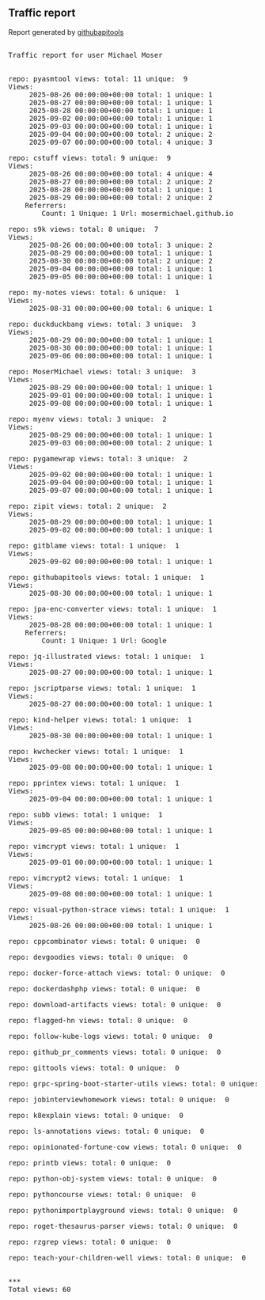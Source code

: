 <h2> Traffic report </h2>

Report generated by <a href="https://github.com/MoserMichael/githubapitools">githubapitools</a>

<pre>

Traffic report for user Michael Moser


repo: pyasmtool views: total: 11 unique:  9
Views:
	 2025-08-26 00:00:00+00:00 total: 1 unique: 1
	 2025-08-27 00:00:00+00:00 total: 1 unique: 1
	 2025-08-28 00:00:00+00:00 total: 1 unique: 1
	 2025-09-02 00:00:00+00:00 total: 1 unique: 1
	 2025-09-03 00:00:00+00:00 total: 1 unique: 1
	 2025-09-04 00:00:00+00:00 total: 2 unique: 2
	 2025-09-07 00:00:00+00:00 total: 4 unique: 3

repo: cstuff views: total: 9 unique:  9
Views:
	 2025-08-26 00:00:00+00:00 total: 4 unique: 4
	 2025-08-27 00:00:00+00:00 total: 2 unique: 2
	 2025-08-28 00:00:00+00:00 total: 1 unique: 1
	 2025-08-29 00:00:00+00:00 total: 2 unique: 2
	Referrers:
		Count: 1 Unique: 1 Url: mosermichael.github.io

repo: s9k views: total: 8 unique:  7
Views:
	 2025-08-26 00:00:00+00:00 total: 3 unique: 2
	 2025-08-29 00:00:00+00:00 total: 1 unique: 1
	 2025-08-30 00:00:00+00:00 total: 2 unique: 2
	 2025-09-04 00:00:00+00:00 total: 1 unique: 1
	 2025-09-05 00:00:00+00:00 total: 1 unique: 1

repo: my-notes views: total: 6 unique:  1
Views:
	 2025-08-31 00:00:00+00:00 total: 6 unique: 1

repo: duckduckbang views: total: 3 unique:  3
Views:
	 2025-08-29 00:00:00+00:00 total: 1 unique: 1
	 2025-08-30 00:00:00+00:00 total: 1 unique: 1
	 2025-09-06 00:00:00+00:00 total: 1 unique: 1

repo: MoserMichael views: total: 3 unique:  3
Views:
	 2025-08-29 00:00:00+00:00 total: 1 unique: 1
	 2025-09-01 00:00:00+00:00 total: 1 unique: 1
	 2025-09-08 00:00:00+00:00 total: 1 unique: 1

repo: myenv views: total: 3 unique:  2
Views:
	 2025-08-29 00:00:00+00:00 total: 1 unique: 1
	 2025-09-03 00:00:00+00:00 total: 2 unique: 1

repo: pygamewrap views: total: 3 unique:  2
Views:
	 2025-09-02 00:00:00+00:00 total: 1 unique: 1
	 2025-09-04 00:00:00+00:00 total: 1 unique: 1
	 2025-09-07 00:00:00+00:00 total: 1 unique: 1

repo: zipit views: total: 2 unique:  2
Views:
	 2025-08-29 00:00:00+00:00 total: 1 unique: 1
	 2025-09-02 00:00:00+00:00 total: 1 unique: 1

repo: gitblame views: total: 1 unique:  1
Views:
	 2025-09-02 00:00:00+00:00 total: 1 unique: 1

repo: githubapitools views: total: 1 unique:  1
Views:
	 2025-08-30 00:00:00+00:00 total: 1 unique: 1

repo: jpa-enc-converter views: total: 1 unique:  1
Views:
	 2025-08-28 00:00:00+00:00 total: 1 unique: 1
	Referrers:
		Count: 1 Unique: 1 Url: Google

repo: jq-illustrated views: total: 1 unique:  1
Views:
	 2025-08-27 00:00:00+00:00 total: 1 unique: 1

repo: jscriptparse views: total: 1 unique:  1
Views:
	 2025-08-27 00:00:00+00:00 total: 1 unique: 1

repo: kind-helper views: total: 1 unique:  1
Views:
	 2025-08-30 00:00:00+00:00 total: 1 unique: 1

repo: kwchecker views: total: 1 unique:  1
Views:
	 2025-09-08 00:00:00+00:00 total: 1 unique: 1

repo: pprintex views: total: 1 unique:  1
Views:
	 2025-09-04 00:00:00+00:00 total: 1 unique: 1

repo: subb views: total: 1 unique:  1
Views:
	 2025-09-05 00:00:00+00:00 total: 1 unique: 1

repo: vimcrypt views: total: 1 unique:  1
Views:
	 2025-09-01 00:00:00+00:00 total: 1 unique: 1

repo: vimcrypt2 views: total: 1 unique:  1
Views:
	 2025-09-08 00:00:00+00:00 total: 1 unique: 1

repo: visual-python-strace views: total: 1 unique:  1
Views:
	 2025-08-26 00:00:00+00:00 total: 1 unique: 1

repo: cppcombinator views: total: 0 unique:  0

repo: devgoodies views: total: 0 unique:  0

repo: docker-force-attach views: total: 0 unique:  0

repo: dockerdashphp views: total: 0 unique:  0

repo: download-artifacts views: total: 0 unique:  0

repo: flagged-hn views: total: 0 unique:  0

repo: follow-kube-logs views: total: 0 unique:  0

repo: github_pr_comments views: total: 0 unique:  0

repo: gittools views: total: 0 unique:  0

repo: grpc-spring-boot-starter-utils views: total: 0 unique:  0

repo: jobinterviewhomework views: total: 0 unique:  0

repo: k8explain views: total: 0 unique:  0

repo: ls-annotations views: total: 0 unique:  0

repo: opinionated-fortune-cow views: total: 0 unique:  0

repo: printb views: total: 0 unique:  0

repo: python-obj-system views: total: 0 unique:  0

repo: pythoncourse views: total: 0 unique:  0

repo: pythonimportplayground views: total: 0 unique:  0

repo: roget-thesaurus-parser views: total: 0 unique:  0

repo: rzgrep views: total: 0 unique:  0

repo: teach-your-children-well views: total: 0 unique:  0


***
Total views: 60
